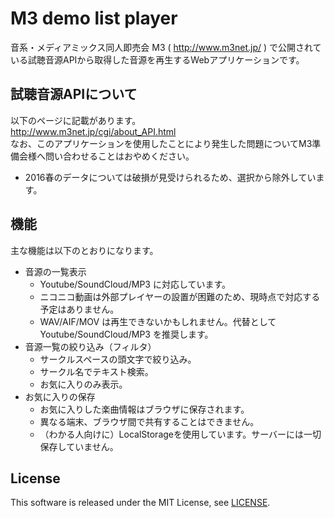# M3 demo list player
音系・メディアミックス同人即売会 M3 ( http://www.m3net.jp/ ) で公開されている試聴音源APIから取得した音源を再生するWebアプリケーションです。


## 試聴音源APIについて
以下のページに記載があります。  
http://www.m3net.jp/cgi/about_API.html    
なお、このアプリケーションを使用したことにより発生した問題についてM3準備会様へ問い合わせることはおやめください。
- 2016春のデータについては破損が見受けられるため、選択から除外しています。


## 機能
主な機能は以下のとおりになります。
- 音源の一覧表示
  - Youtube/SoundCloud/MP3 に対応しています。
  - ニコニコ動画は外部プレイヤーの設置が困難のため、現時点で対応する予定はありません。
  - WAV/AIF/MOV は再生できないかもしれません。代替として Youtube/SoundCloud/MP3 を推奨します。
- 音源一覧の絞り込み（フィルタ）
  - サークルスペースの頭文字で絞り込み。
  - サークル名でテキスト検索。
  - お気に入りのみ表示。
- お気に入りの保存
  - お気に入りした楽曲情報はブラウザに保存されます。
  - 異なる端末、ブラウザ間で共有することはできません。
  - （わかる人向けに）LocalStorageを使用しています。サーバーには一切保存していません。


## License
This software is released under the MIT License, see [LICENSE](./LICENSE).
